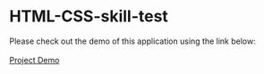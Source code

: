# HTML-CSS-skill-test

Please check out the demo of this application using the link below:
<br><br>
<a href="https://htmlpreview.github.io/?https://raw.githubusercontent.com/abhi90g/HTML-CSS-skill-test/master/intro.html"> Project Demo </a>

